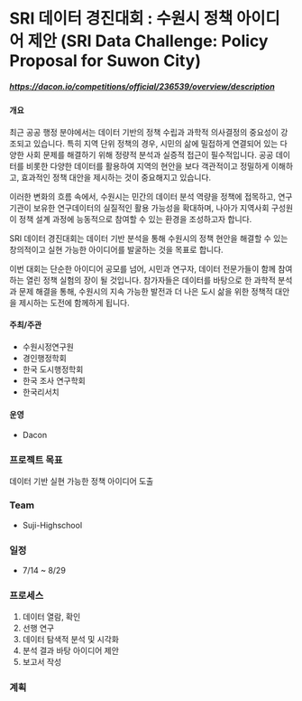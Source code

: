 # SRI 데이터 경진대회 : 수원시 정책 아이디어 제안 (SRI Data Challenge: Policy Proposal for Suwon City)
##### https://dacon.io/competitions/official/236539/overview/description

#### 개요
최근 공공 행정 분야에서는 데이터 기반의 정책 수립과 과학적 의사결정의 중요성이 강조되고 있습니다. 특히 지역 단위 정책의 경우, 시민의 삶에 밀접하게 연결되어 있는 다양한 사회 문제를 해결하기 위해 정량적 분석과 실증적 접근이 필수적입니다. 공공 데이터를 비롯한 다양한 데이터를 활용하여 지역의 현안을 보다 객관적이고 정밀하게 이해하고, 효과적인 정책 대안을 제시하는 것이 중요해지고 있습니다.

이러한 변화의 흐름 속에서, 수원시는 민간의 데이터 분석 역량을 정책에 접목하고, 연구기관이 보유한 연구데이터의 실질적인 활용 가능성을 확대하며, 나아가 지역사회 구성원이 정책 설계 과정에 능동적으로 참여할 수 있는 환경을 조성하고자 합니다.

SRI 데이터 경진대회는 데이터 기반 분석을 통해 수원시의 정책 현안을 해결할 수 있는 창의적이고 실현 가능한 아이디어를 발굴하는 것을 목표로 합니다.

이번 대회는 단순한 아이디어 공모를 넘어, 시민과 연구자, 데이터 전문가들이 함께 참여하는 열린 정책 실험의 장이 될 것입니다. 참가자들은 데이터를 바탕으로 한 과학적 분석과 문제 해결을 통해, 수원시의 지속 가능한 발전과 더 나은 도시 삶을 위한 정책적 대안을 제시하는 도전에 함께하게 됩니다.

#### 주최/주관
- 수원시정연구원
- 경인행정학회
- 한국 도시행정학회
- 한국 조사 연구학회
- 한국리서치

#### 운영
- Dacon


### 프로젝트 목표
데이터 기반 실현 가능한 정책 아이디어 도출


### Team
- Suji-Highschool

### 일정
* 7/14 ~ 8/29

### 프로세스
1. 데이터 열람, 확인
2. 선행 연구
3. 데이터 탐색적 분석 및 시각화
4. 분석 결과 바탕 아이디어 제안
5. 보고서 작성


### 계획